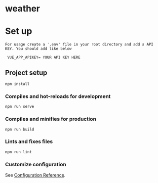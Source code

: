 # weather

# Set up
```
For usage create a '.env' file in your root directory and add a API KEY. You should add like below

 VUE_APP_APIKEY= YOUR API KEY HERE

```
## Project setup
```
npm install
```

### Compiles and hot-reloads for development
```
npm run serve
```

### Compiles and minifies for production
```
npm run build
```

### Lints and fixes files
```
npm run lint
```

### Customize configuration
See [Configuration Reference](https://cli.vuejs.org/config/).
